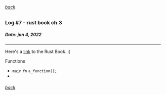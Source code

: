 ###### [back](./../README.md)

### Log #7 - rust book ch.3
##### Date: jan 4, 2022
-----------
Here's a [link](https://doc.rust-lang.org/book/) to the Rust Book. :)

Functions

- `main` `fn` `a_function();`
- 

###### [back](./../README.md)